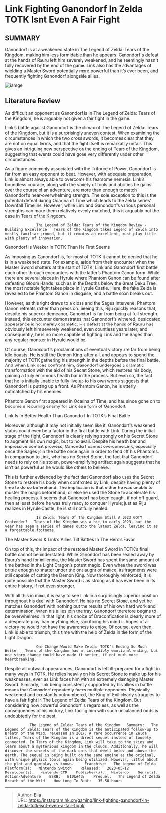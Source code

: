 # Link Fighting Ganondorf In Zelda TOTK Isnt Even A Fair Fight


## SUMMARY 



  Ganondorf is at a weakened state in The Legend of Zelda: Tears of the Kingdom, making him less formidable than he appears.   Ganondorf&#39;s defeat at the hands of Rauru left him severely weakened, and he seemingly hasn&#39;t fully recovered by the end of the game.   Link also has the advantages of wielding a Master Sword potentially more powerful than it&#39;s ever been, and frequently fighting Ganondorf alongside allies.  

![iamge](https://static1.srcdn.com/wordpress/wp-content/uploads/2023/11/zelda-totk-ganondorf-link-fight.jpg)

## Literature Review

As difficult an opponent as Ganondorf is in The Legend of Zelda: Tears of the Kingdom, he is arguably not given a fair fight in the game.




Link’s battle against Ganondorf is the climax of The Legend of Zelda: Tears of the Kingdom, but it is a surprisingly uneven contest. When examining the circumstances in which the two cross swords, it becomes clear that they are not on equal terms, and that the fight itself is remarkably unfair. This gives an intriguing new perspective on the ending of Tears of the Kingdom, suggesting that events could have gone very differently under other circumstances.




As a figure commonly associated with the Triforce of Power, Ganondorf is far from an easy opponent to beat. However, with adequate preparation, Link is almost always able to overcome his fearsome nemesis. Link’s boundless courage, along with the variety of tools and abilities he gains over the course of an adventure, are more than enough to match Ganondorf’s near-overwhelming strength. The sole exception to this is the potential defeat during Ocarina of Time which leads to the Zelda series’ Downfall Timeline. However, while Link and Ganondorf’s various personal strengths can make them relatively evenly matched, this is arguably not the case in Tears of the Kingdom.

                  The Legend of Zelda: Tears of the Kingdom Review - Building Excellence   Tears of the Kingdom takes Legend of Zelda into mostly familiar ground, but it remains an excellent, must-play title with plenty of innovation.   


 Ganondorf Is Weaker In TOTK Than He First Seems 
          




As imposing as Ganondorf is, for most of TOTK it cannot be denied that he is in a weakened state. For example, aside from their encounter when the Master Sword shatters at the start of TOTK, Link and Ganondorf first battle each other through encounters with the latter’s Phantom Ganon form. While there are several places in Hyrule where Phantom Ganon can be found after defeating Gloom Hands, such as in the Depths below the Great Deku Tree, the most notable fight takes place in Hyrule Castle. Here, the fake Zelda is revealed to be Phantom Ganon in disguise, and a battle soon breaks out.

However, as this fight draws to a close and the Sages intervene, Phantom Ganon retreats rather than press on. Seeing this, Riju quickly reasons that, despite his superior demeanor, Ganondorf is far from being at full strength. Instead, this encounter demonstrates that Ganondorf’s withered, desiccated appearance is not merely cosmetic. His defeat at the hands of Rauru has obviously left him severely weakened, even countless years later, and consequently, he is no more capable of fighting Link and the Sages than any regular monster in Hyrule would be.




Of course, Ganondorf’s proclamations of eventual victory are far from being idle boasts. He is still the Demon King, after all, and appears to spend the majority of TOTK gathering his strength in the depths before the final battle. And when Link does confront him, Ganondorf undergoes a dramatic transformation with the aid of his Secret Stone, which restores his body, gaining a truly enormous health bar in the process. But even so, the fact that he is initially unable to fully live up to his own words suggests that Ganondorf is putting up a front. As Phantom Ganon, he is utterly outmatched by his enemies.



Phantom Ganon first appeared in Ocarina of Time, and has since gone on to become a recurring enemy for Link as a form of Ganondorf.






 Link Is In Better Health Than Ganondorf In TOTK’s Final Battle 
          




Moreover, although it may not initially seem like it, Ganondorf’s weakened status could even be a factor in the final battle with Link. During the initial stage of the fight, Ganondorf is clearly relying strongly on his Secret Stone to augment his own magic, but to no avail. Despite his health bar and impressive combat prowess, Ganondorf cannot overcome Link, especially once the Sages join the battle once again in order to fend off his Phantoms. In comparison to Link, who has no Secret Stone, the fact that Ganondorf needs to rely on his stolen, power-amplifying artifact again suggests that he isn’t as powerful as he would like others to believe.

This is further evidenced by the fact that Ganondorf also uses the Secret Stone to restore his body when confronted by Link, despite having plenty of time to do so beforehand. The implication is that either he was unable to muster the magic beforehand, or else he used the Stone to accelerate his healing process. It seems that Ganondorf has been caught, if not off guard, then at least before he was truly ready to conquer Hyrule; just as Riju realizes in Hyrule Castle, he is still not fully healed.




                  Is Zelda: Tears Of The Kingdom Still A 2023 GOTY Contender?   Tears of the Kingdom was a hit in early 2023, but the year has seen a series of games outdo the latest Zelda, leaving it as a forgettable footnote.   



 The Master Sword &amp; Link’s Allies Tilt Battles In The Hero’s Favor 
         

On top of this, the impact of the restored Master Sword in TOTK’s final battle cannot be understated. While Ganondorf has been sealed away by Rauru’s hand for millennia, the Master Sword has spent the same amount of time bathed in the Light Dragon’s potent magic. Even when the sword was brittle enough to shatter under the onslaught of malice, its fragments were still capable of cutting the Demon King. Now thoroughly reinforced, it is quite possible that the Master Sword is as strong as it has ever been in its entire history, if not even stronger.




With all this in mind, it is easy to see Link in a surprisingly superior position throughout his duel with Ganondorf. He has no Secret Stone, and yet he matches Ganondorf with nothing but the results of his own hard work and determination. When his allies join the fray, Ganondorf therefore begins to be overwhelmed. In that light, his choice of Draconfication is clearly more of a desperate ploy than anything else, sacrificing his mind in hopes of a victory he would not have the awareness to enjoy. Of course, even then, Link is able to triumph, this time with the help of Zelda in the form of the Light Dragon.

                  One Change Would Make Zelda: TOTK’s Ending So Much Better   Tears of the Kingdom has an incredibly emotional ending, but one story change could have made it better, if not much more heartbreaking.   

Despite all outward appearances, Ganondorf is left ill-prepared for a fight in many ways in TOTK. He relies heavily on his Secret Stone to make up for his weaknesses, even as Link faces him with an extremely damaging Master Sword. Similarly, Link being consistently supported by his allies in battle means that Ganondorf repeatedly faces multiple opponents. Physically weakened and constantly outnumbered, the King of Evil clearly struggles to have a fair fight in The Legend of Zelda: Tears of the Kingdom. But considering how powerful Ganondorf is regardless, as well as the consequences of his victory, Link facing him with such unbalanced odds is undoubtedly for the best.




               The Legend of Zelda: Tears of the Kingdom   Summary:   The Legend of Zelda: Tears of the Kingdom is the anticipated follow-up to Breath of the Wild, released in 2017. A rare occurrence in Zelda titles, Tears of the Kingdom is a direct sequel instead of loosely connected. In Tears of the Kingdom, Link will take to the skies and learn about a mysterious kingdom in the clouds. Additionally, he will discover the secrets of the dark ones that dwell below and above the earth. The sequel is being built on the same engine as the original, with unique physics tools again being utilized. However, little about the plot and gameplay is known.     Franchise:   The Legend of Zelda    Platform(s):   Nintendo Switch    Released:   2023-05-12    Developer(s):   Nintendo EPD    Publisher(s):   Nintendo    Genre(s):   Action-Adventure    ESRB:   E10&#43;    Prequel:   The Legend of Zelda Breath of the Wild    How Long To Beat:   35-50 hours      

---

> Author: [Ella](https://instagram.hk.cn/)  
> URL: https://instagram.hk.cn/gaming/link-fighting-ganondorf-in-zelda-totk-isnt-even-a-fair-fight/  

